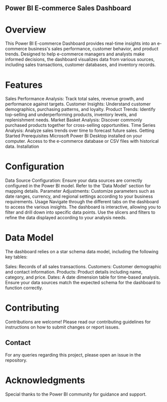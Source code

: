 

## Power BI E-commerce Sales Dashboard
# Overview
This Power BI E-commerce Dashboard provides real-time insights into an e-commerce business's sales performance, customer behavior, and product trends. Designed to help e-commerce managers and analysts make informed decisions, the dashboard visualizes data from various sources, including sales transactions, customer databases, and inventory records.

# Features
Sales Performance Analysis: Track total sales, revenue growth, and performance against targets.
Customer Insights: Understand customer demographics, purchasing patterns, and loyalty.
Product Trends: Identify top-selling and underperforming products, inventory levels, and replenishment needs.
Market Basket Analysis: Discover commonly purchased products together for cross-selling opportunities.
Time Series Analysis: Analyze sales trends over time to forecast future sales.
Getting Started
Prerequisites
Microsoft Power BI Desktop installed on your computer.
Access to the e-commerce database or CSV files with historical data.
Installation

# Configuration
Data Source Configuration: Ensure your data sources are correctly configured in the Power BI model. Refer to the 'Data Model' section for mapping details.
Parameter Adjustments: Customize parameters such as date ranges, currency, and regional settings according to your business requirements.
Usage
Navigate through the different tabs on the dashboard to access the various insights. The dashboard is interactive, allowing you to filter and drill down into specific data points. Use the slicers and filters to refine the data displayed according to your analysis needs.

# Data Model
The dashboard relies on a star schema data model, including the following key tables:

Sales: Records of all sales transactions.
Customers: Customer demographic and contact information.
Products: Product details including name, category, and price.
Dates: A date dimension table for time-based analysis.
Ensure your data sources match the expected schema for the dashboard to function correctly.

# Contributing
Contributions are welcome! Please read our contributing guidelines for instructions on how to submit changes or report issues.

## Contact

For any queries regarding this project, please open an issue in the repository.

# Acknowledgments
Special thanks to the Power BI community for guidance and support.

